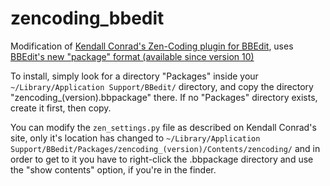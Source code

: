 zencoding_bbedit
================

Modification of [Kendall Conrad's Zen-Coding plugin for BBEdit](http://www.angelwatt.com/coding/zen-coding_bbedit.php), uses [BBEdit's new "package" format (available since version 10)](http://www.barebones.com/support/bbedit/arch_bbedit10.html)

To install, simply look for a directory "Packages" inside your <code>~/Library/Application Support/BBedit/</code> directory, and copy the directory "zencoding_(version).bbpackage" there. If no "Packages" directory exists, create it first, then copy.

You can modify the <code>zen_settings.py</code> file as described on Kendall Conrad's site, only it's location has changed to <code>~/Library/Application Support/BBedit/Packages/zencoding_(version)/Contents/zencoding/</code> and in order to get to it you have to right-click the .bbpackage directory and use the "show contents" option, if you're in the finder.